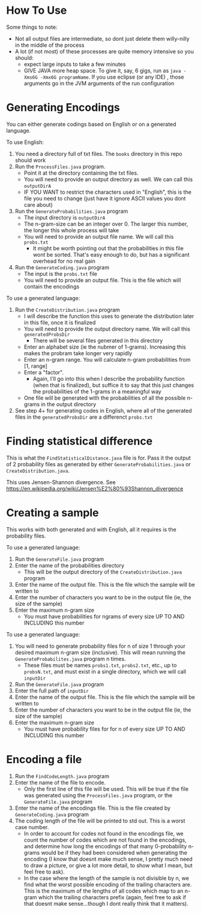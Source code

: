# How To Use

Some things to note:
  - Not all output files are intermediate, so dont just delete them willy-nilly in the middle of the process
  - A lot (if not most) of these processes are quite memory intensive so you should:
    - expect large inputs to take a few minutes
    - GIVE JAVA more heap space. To give it, say, 6 gigs, run as `java -Xms6G -Xmx6G programName`. If you use eclipse (or any IDE) , those arguments go in the JVM arguments of the run configuration

# Generating Encodings

You can either generate codings based on English or on a generated language.

To use English:
  1. You need a directory full of txt files. The `books` directory in this repo should work
  2. Run the `ProcessFiles.java` program.
      - Point it at the directory containing the txt files.
      - You will need to provide an output directory as well. We can call this `outputDirA`
      - IF YOU WANT to restrict the characters used in "English", this is the file you need to change (just have it ignore ASCII values you dont care about)
  3. Run the `GenerateProbabilities.java` program
      - The input directory is `outputDirA`
      - The n-gram-size can be an integer over 0. The larger this number, the longer this whole process will take
      - You will need to provide an output file name. We will call this `probs.txt`
        - It might be worth pointing out that the probabilities in this file wont be sorted. That's easy enough to do, but has a significant overhead for no real gain
  4. Run the `GenerateCoding.java` program
      - The input is the `probs.txt` file
      - You will need to provide an output file. This is the file which will contain the encodings

To use a generated language:
  1. Run the `CreateDistribution.java` program
      - I will describe the function this uses to generate the distribution later in this file, once it is finalized
      - You will need to provide the output directory name. We will call this `generatedProbsDir`
        - There will be several files generated in this directory
      - Enter an alphabet size (ie the nubmer of 1-grams). Increasing this makes the probram take longer very rapidly
      - Enter an n-gram range. You will calculate n-gram probabilities from [1, range]
      - Enter a "factor".
        - Again, I'll go into this when I describe the probability function (when that is finalized), but suffice it to say that this just changes the probabilities of the 1-grams in a meaningful way
      - One file will be generated with the probabilities of all the possible n-grams in the output directory
  2. See step 4+ for generating codes in English, where all of the generated files in the `generatedProbsDir` are a differenct `probs.txt`

# Finding statistical difference
This is what the `FindStatisticalDistance.java` file is for. Pass it the output of 2 probability files as generated by either `GenerateProbabilities.java` or `CreateDistribution.java`.

This uses Jensen-Shannon divergence. See https://en.wikipedia.org/wiki/Jensen%E2%80%93Shannon_divergence

# Creating a sample

This works with both generated and with English, all it requires is the probability files.

To use a generated language:
  1. Run the `GenerateFile.java` program
  2. Enter the name of the probabilities directory
       - This will be the output directory of the `CreateDistribution.java` program
  3. Enter the name of the output file. This is the file which the sample will be written to
  4. Enter the number of characters you want to be in the output file (ie, the size of the sample)
  5. Enter the maximum n-gram size
       - You must have probabilities for ngrams of every size UP TO AND INCLUDING this number

To use a generated language:
  1. You will need to generate probability files for n of size 1 through your desired maximum n-gram size (inclusive). This will mean running the `GenerateProbabilites.java` program n times.
       - These files must be names `probs1.txt`, `probs2.txt`, etc., up to `probsN.txt`, and must exist in a single directory, which we will call `inputDir`
  2. Run the `GenerateFile.java` program
  3. Enter the full path of `inputDir`
  4. Enter the name of the output file. This is the file which the sample will be written to
  5. Enter the number of characters you want to be in the output file (ie, the size of the sample)
  6. Enter the maximum n-gram size
       - You must have probability files for for n of every size UP TO AND INCLUDING this number

# Encoding a file
  1. Run the `FindCodeLength.java` program
  2. Enter the name of the file to encode.
       - Only the first line of this file will be used. This will be true if the file was generated using the `ProcessFiles.java` program, or the `GenerateFile.java` program
  3. Enter the name of the encodings file. This is the file created by `GenerateCoding.java` program
  4. The coding length of the file will be printed to std out. This is a worst case number.
       - In order to account for codes not found in the encodings file, we count the number of codes which are not found in the encodings, and determine how long the encodings of that many 0-probability n-grams would be if they had been considered when generating the encoding (I know that doesnt make much sense, I pretty much need to draw a picture, or give a lot more detail, to show what I mean, but feel free to ask).
       - In the case where the length of the sample is not divisible by n, we find what the worst possible encoding of the trailing characters are. This is the maximum of the lengths of all codes which map to an n-gram which the trailing characters prefix (again, feel free to ask if that doesnt make sense...though I dont really think that it matters).

